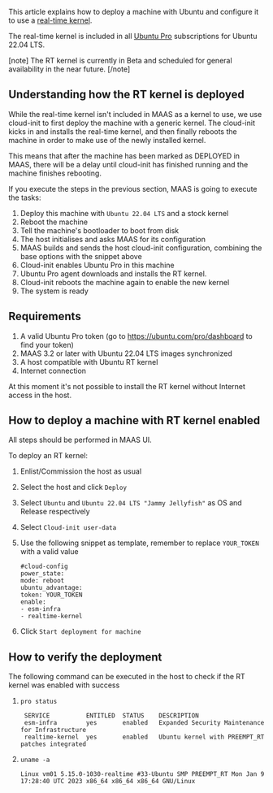 <!-- "How to deploy a real time kernel" -->
This article explains how to deploy a machine with Ubuntu and configure it to use a [real-time kernel](https://ubuntu.com/blog/real-time-linux-qa).

The real-time kernel is included in all [Ubuntu Pro](https://ubuntu.com/pro) subscriptions for Ubuntu 22.04 LTS.

[note]
The RT kernel is currently in Beta and scheduled for general availability in the near future.
[/note]

## Understanding how the RT kernel is deployed

While the real-time kernel isn't included in MAAS as a kernel to use, we use cloud-init to first deploy the machine with a generic kernel. The cloud-init kicks in and installs the real-time kernel, and then finally reboots the machine in order to make use of the newly installed kernel.

This means that after the machine has been marked as DEPLOYED in MAAS, there will be a delay until cloud-init has finished running and the machine finishes rebooting.

If you execute the steps in the previous section, MAAS is going to execute the tasks:

1. Deploy this machine with `Ubuntu 22.04 LTS` and a stock kernel
2. Reboot the machine
3. Tell the machine's bootloader to boot from disk
4. The host initialises and asks MAAS for its configuration
5. MAAS builds and sends the host cloud-init configuration, combining the base options with the snippet above
6. Cloud-init enables Ubuntu Pro in this machine
7. Ubuntu Pro agent downloads and installs the RT kernel.
8. Cloud-init reboots the machine again to enable the new kernel
9. The system is ready

## Requirements

1. A valid Ubuntu Pro token (go to https://ubuntu.com/pro/dashboard to find your token)
2. MAAS 3.2 or later with Ubuntu 22.04 LTS images synchronized
3. A host compatible with Ubuntu RT kernel
4. Internet connection

At this moment it's not possible to install the RT kernel without Internet access in the host.

## How to deploy a machine with RT kernel enabled

All steps should be performed in MAAS UI.

To deploy an RT kernel:

1. Enlist/Commission the host as usual

2. Select the host and click `Deploy`

3. Select `Ubuntu` and `Ubuntu 22.04 LTS "Jammy Jellyfish"` as OS and Release respectively

4. Select `Cloud-init user-data`

5. Use the following snippet as template, remember to replace `YOUR_TOKEN` with a valid value

    ```
    #cloud-config
    power_state:
    mode: reboot
    ubuntu_advantage:
    token: YOUR_TOKEN
    enable:
    - esm-infra
    - realtime-kernel
    ```

6. Click `Start deployment for machine`

## How to verify the deployment

The following command can be executed in the host to check if the RT kernel was enabled with success

1. `pro status`
   ```text
    SERVICE          ENTITLED  STATUS    DESCRIPTION
    esm-infra        yes       enabled   Expanded Security Maintenance for Infrastructure
    realtime-kernel  yes       enabled   Ubuntu kernel with PREEMPT_RT patches integrated
   ```

2. `uname -a`
    ```
    Linux vm01 5.15.0-1030-realtime #33-Ubuntu SMP PREEMPT_RT Mon Jan 9 17:28:40 UTC 2023 x86_64 x86_64 x86_64 GNU/Linux
    ```
